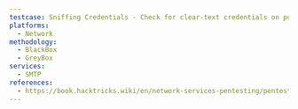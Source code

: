 ```yaml
---
testcase: Sniffing Credentials - Check for clear-text credentials on port 25 by capturing SMTP traffic (tcpdump -i eth0 -A 'tcp port 25')
platforms: 
  - Network
methodology: 
  - BlackBox
  - GreyBox
services:
  - SMTP
references:
  - https://book.hacktricks.wiki/en/network-services-pentesting/pentesting-smtp/index.html
---
```

